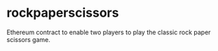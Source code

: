 # rockpaperscissors
Ethereum contract to enable two players to play the classic rock paper scissors game.

